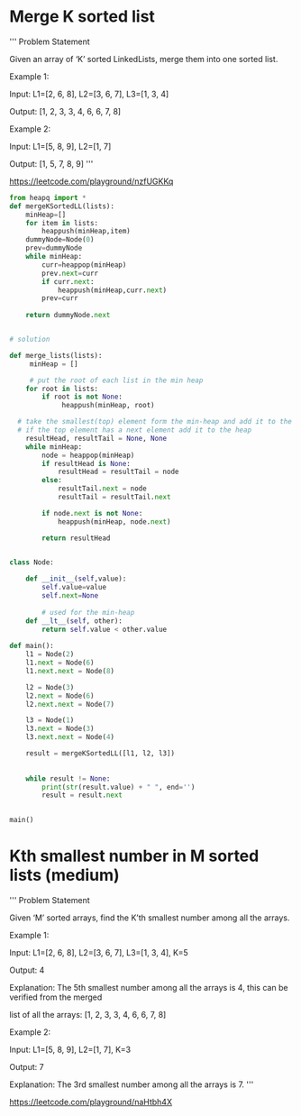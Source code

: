 # Merge K sorted list 

'''
Problem Statement 

Given an array of ‘K’ sorted LinkedLists, merge them into one sorted list.

Example 1:

Input: L1=[2, 6, 8], L2=[3, 6, 7], L3=[1, 3, 4]

Output: [1, 2, 3, 3, 4, 6, 6, 7, 8]

Example 2:

Input: L1=[5, 8, 9], L2=[1, 7]

Output: [1, 5, 7, 8, 9]
'''

https://leetcode.com/playground/nzfUGKKq

```python
from heapq import *
def mergeKSortedLL(lists):
    minHeap=[]
    for item in lists:
        heappush(minHeap,item)
    dummyNode=Node(0)
    prev=dummyNode 
    while minHeap:  
        curr=heappop(minHeap)
        prev.next=curr
        if curr.next:
            heappush(minHeap,curr.next)
        prev=curr    
    
    return dummyNode.next 


# solution 

def merge_lists(lists):
     minHeap = []

     # put the root of each list in the min heap
    for root in lists:
        if root is not None:
             heappush(minHeap, root)

  # take the smallest(top) element form the min-heap and add it to the result
  # if the top element has a next element add it to the heap
    resultHead, resultTail = None, None
    while minHeap:
        node = heappop(minHeap)
        if resultHead is None:
            resultHead = resultTail = node
        else:
            resultTail.next = node
            resultTail = resultTail.next

        if node.next is not None:
            heappush(minHeap, node.next)

        return resultHead


class Node:
    
    def __init__(self,value):
        self.value=value
        self.next=None 
        
        # used for the min-heap
    def __lt__(self, other):
        return self.value < other.value 
        
def main():        
    l1 = Node(2)
    l1.next = Node(6)
    l1.next.next = Node(8)

    l2 = Node(3)
    l2.next = Node(6)
    l2.next.next = Node(7)

    l3 = Node(1)
    l3.next = Node(3)
    l3.next.next = Node(4)

    result = mergeKSortedLL([l1, l2, l3])
    
    
    while result != None:
        print(str(result.value) + " ", end='')
        result = result.next

    
main()


```

# Kth smallest number in M sorted lists (medium)

'''
Problem Statement  

Given ‘M’ sorted arrays, find the K’th smallest number among all the arrays.

Example 1:

Input: L1=[2, 6, 8], L2=[3, 6, 7], L3=[1, 3, 4], K=5

Output: 4

Explanation: The 5th smallest number among all the arrays is 4, this can be verified from the merged 

list of all the arrays: [1, 2, 3, 3, 4, 6, 6, 7, 8]

Example 2:

Input: L1=[5, 8, 9], L2=[1, 7], K=3

Output: 7

Explanation: The 3rd smallest number among all the arrays is 7.
'''


https://leetcode.com/playground/naHtbh4X
